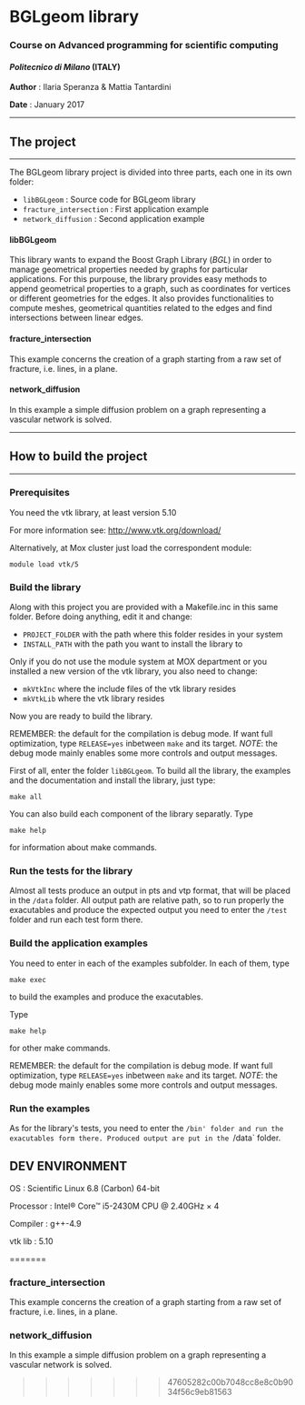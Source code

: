 # BGLgeom library
### Course on Advanced programming for scientific computing
#### *Politecnico di Milano* (ITALY)

**Author** : Ilaria Speranza & Mattia Tantardini 

**Date**   : January 2017

-----------------------------------------------
## The project
-----------------------------------------------
The BGLgeom library project is divided into three parts, each one in its 
own folder:
- `libBGLgeom` : Source code for BGLgeom library
- `fracture_intersection` : First application example
- `network_diffusion` : Second application example


#### libBGLgeom
This library wants to expand the Boost Graph Library (*BGL*) in order to 
manage geometrical properties needed by graphs for particular applications.
For this purpouse, the library provides easy methods to append geometrical 
properties to a graph, such as coordinates for vertices or different 
geometries for the edges. It also provides functionalities to compute 
meshes, geometrical quantities related to the edges and find intersections 
between linear edges.


#### fracture_intersection
This example concerns the creation of a graph starting from a raw set of 
fracture, i.e. lines, in a plane.

#### network_diffusion
In this example a simple diffusion problem on a graph representing a 
vascular network is solved.

-------------------------------------------------
## How to build the project
------------------------------------------------
### Prerequisites

You need the vtk library, at least version 5.10

For more information see: <http://www.vtk.org/download/>

Alternatively, at Mox cluster just load the correspondent module:
```
module load vtk/5
```

### Build the library

Along with this project you are provided with a Makefile.inc in this same 
folder. Before doing anything, edit it and change:
- `PROJECT_FOLDER` with the path where this folder resides in your system
- `INSTALL_PATH` with the path you want to install the library to

Only if you do not use the module system at MOX department or you installed 
a new version of the vtk library, you also need to change:
- `mkVtkInc` where the include files of the vtk library resides
- `mkVtkLib` where the vtk library resides

Now you are ready to build the library.

REMEMBER: the default for the compilation is debug mode. If want full 
optimization, type `RELEASE=yes` inbetween `make` and its target.
*NOTE*: the debug mode mainly enables some more controls and output messages.

First of all, enter the folder `libBGLgeom`. To build all the library, the 
examples and the documentation and install the library, just type:
```
make all
```

You can also build each component of the library separatly. Type 
```
make help
```
for information about make commands.

### Run the tests for the library

Almost all tests produce an output in pts and vtp format, that will be placed 
in the `/data` folder. All output path are relative path, so to run properly 
the exacutables and produce the expected output you need to enter the `/test`
folder and run each test form there.

### Build the application examples

You need to enter in each of the examples subfolder. In each of them, type
```
make exec
```
to build the examples and produce the exacutables.

Type
```
make help
```
for other make commands.

REMEMBER: the default for the compilation is debug mode. If want full 
optimization, type `RELEASE=yes` inbetween `make` and its target.
*NOTE*: the debug mode mainly enables some more controls and output messages.

### Run the examples

As for the library's tests, you need to enter the `/bin' folder and run the 
exacutables form there. Produced output are put in the `/data` folder.





##  DEV ENVIRONMENT
OS         : Scientific Linux 6.8 (Carbon) 64-bit

Processor  : Intel® Core™ i5-2430M CPU @ 2.40GHz × 4 

Compiler   : g++-4.9

vtk lib : 5.10

=======
### fracture_intersection
This example concerns the creation of a graph starting from a raw set of 
fracture, i.e. lines, in a plane.

### network_diffusion
In this example a simple diffusion problem on a graph representing a 
vascular network is solved.
>>>>>>> 47605282c00b7048cc8e8c0b9034f56c9eb81563
